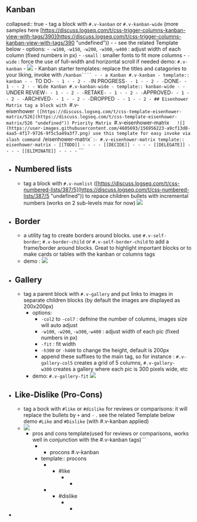 ## Kanban
collapsed:: true
	- tag a block with `#.v-kanban` or `#.v-kanban-wide` (more samples here [https://discuss.logseq.com/t/css-trigger-columns-kanban-view-with-tags/390](https://discuss.logseq.com/t/css-trigger-columns-kanban-view-with-tags/390 "undefined")) - - see the related Template below
		- options:
			- `-w100`, `-w150`, `-w200`, `-w300`,`-w400` : adjust width of each column (fixed numbers in px)
			- `-small` : smaller fonts to fit more columns
			- `-wide` : force the use of full-width and horizontal scroll if needed demo: `#.v-kanban`
				- ![](https://user-images.githubusercontent.com/4605693/156956422-9eab8cee-7fbb-4e65-81de-5097c1b96f89.png)
		- Kanban starter templates: replace the titles and catagories to your liking, invoke with `/kanban````
			- - a Kanban #.v-kanban
			- template:: kanban
				- - `TO DO`
					- - 1
					- - 2
				- - `IN PROGRESS`
					- - 1
					- - 2
				- - `DONE`
					- - 1
					- - 2
			- - Wide Kanban #.v-kanban-wide
			- template:: kanban-wide
				- - `UNDER REVIEW`
					- - 1
					- - 2
				- - `RETAKE`
					- - 1
					- - 2
				- - `APPROVED`
					- - 1
					- - 2
				- - `ARCHIVED`
					- - 1
					- - 2
				- - `DROPPED`
					- - 1
					- - 2
			- ## Eisenhower Matrix
			  tag a block with `#.v-eisenhower` ([https://discuss.logseq.com/t/css-template-eisenhower-matrix/526](https://discuss.logseq.com/t/css-template-eisenhower-matrix/526 "undefined"))
			  Priority Matrix `#.v-eisenhower-matrix`  
			  ![](https://user-images.githubusercontent.com/4605693/156956223-a9cf13d8-4aa5-4f17-9726-9f5c5a49a3f7.png)
			  use this template for easy invoke via slash command `/eisenhower-matrix` :```
				- #.v-eisenhower-matrix
				  template:: eisenhower-matrix
					- [[TODO]]
						-
						-
						-
					- [[DECIDE]]
						-
						-
						-
					- [[DELEGATE]]
						-
						-
						-
					- [[ELIMINATE]]
						-
						-
						-
			- ```
			  ```
- ## Numbered lists
	- tag a block with `#.v-numlist` ([https://discuss.logseq.com/t/css-numbered-lists/387/5](https://discuss.logseq.com/t/css-numbered-lists/387/5 "undefined")) to repace children bullets with incremental numbers (works on 2 sub-levels max for now) ![](https://user-images.githubusercontent.com/4605693/157914206-e1220ef0-e14e-47b8-8ded-d86aa5a422b8.png)
- ## Border
	- a utility tag to create borders around blocks. use `#.v-self-border`; `#.v-border-child` or `#.v-self-border-child` to add a frame/border around blocks. Great to highlight important blocks or to make cards or tables with the kanban or columns tags
	- demo : ![](https://user-images.githubusercontent.com/4605693/156955395-0004e961-4d18-4dc8-9621-8b4168c91b05.png)
- ## Gallery
	- tag a parent block with `#.v-gallery` and put links to images in separate children blocks (by default the images are displayed as 200x200px)
		- options:
			- `-col2` to `-col7` : defnine the number of columns, images size will auto adjust
			- `-w100`, `-w200`, `-w300`,`-w400` : adjust width of each pic (fixed numbers in px)
			- `-fit` : fit width
			- `-h300` or `-h400` to change the height, default is 200px
			- append these suffixes to the main tag, so for instance : `#.v-gallery-col5` creates a grid of 5 columns, `#.v-gallery-w300` creates a gallery where each pic is 300 pixels wide, etc
		- demo: `#.v-gallery-fit` ![](https://user-images.githubusercontent.com/4605693/156956622-fc96e39a-4240-4c22-a4e2-a37cd7b75126.png)
- ## Like-Dislike (Pro-Cons)
	- tag a bock with `#like` or `#dislike` for reviews or comparisons: it will replace the bullets by `+` and `-` . see the related Template below demo `#Like` and `#Dislike` (with #.v-kanban applied)
	- ![](https://user-images.githubusercontent.com/4605693/156959797-88fbfbeb-fd02-48fb-9e4e-6a72974a1f24.png)
		- pros and cons template(used for reviews or comparisons, works well in conjunction with the #.v-kanban tags)```
			- - procons #.v-kanban
			- template:: procons
				- - #like
					- -
				- - #dislike
					- -
-